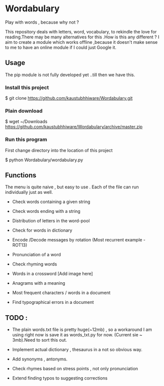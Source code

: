 # Wordabulary
Play with words , because why not ?

This repository deals with letters, word, vocabulary, to rekindle the love for reading.There may be many alternatives for this .How is this any different ? I aim to create a module which works offline ,because it doesn't make sense to me to have an online module if I could just Google it.

## Usage

The pip module is not fully developed yet ..till then we have this.

### Install this project

  $ git clone https://github.com/kaustubhhiware/Wordabulary.git
  
### Plain download
  $ wget ~/Downloads https://github.com/kaustubhhiware/Wordabulary/archive/master.zip

### Run this program
First change directory into the location of this project

  $ python Wordabulary/wordabulary.py
  
## Functions
The menu is quite naive , but easy to use . Each of the file can run individually just as well.

* Check words containing a given string

* Check words  ending with a string

* Distribution of letters in the word-pool

* Check for words in dictionary 

* Encode /Decode messages by rotation (Most recurrent example - ROT13)

* Pronunciation of a word

* Check rhyming words 

* Words in a crossword
[Add image here]

* Anagrams with a meaning

* Most frequent characters / words in a document

* Find typographical errors in a document 

## TODO : 

* The plain words.txt file is pretty huge(~12mb) , so a workaround I am using right now is save it as words_txt.py for now.
   (Current sie ~ 3mb).Need to sort this out.

* Implement actual dictionary , thesaurus in a not so obvious way.

* Add synonyms , antonyms. 

* Check rhymes based on stress points , not only pronunciation 

* Extend finding typos to suggesting corrections